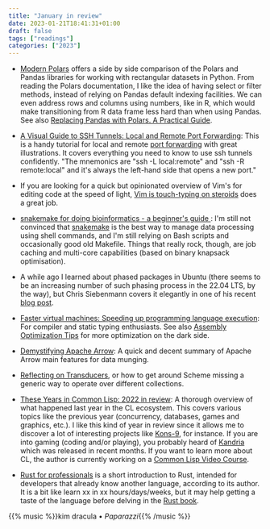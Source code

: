 ```yaml
---
title: "January in review"
date: 2023-01-21T18:41:31+01:00
draft: false
tags: ["readings"]
categories: ["2023"]
---
```


- [Modern Polars](https://kevinheavey.github.io/modern-polars/) offers a side by side comparison of the Polars and Pandas libraries for working with rectangular datasets in Python. From reading the Polars documentation, I like the idea of having select or filter methods, instead of relying on Pandas default indexing facilities. We can even address rows and columns using numbers, like in R, which would make transitioning from R data frame less hard than when using Pandas. See also [Replacing Pandas with Polars. A Practical Guide](https://www.confessionsofadataguy.com/replacing-pandas-with-polars-a-practical-guide/).

- [A Visual Guide to SSH Tunnels: Local and Remote Port Forwarding](https://iximiuz.com/en/posts/ssh-tunnels/): This is a handy tutorial for local and remote [port forwarding](https://www.ssh.com/academy/ssh/tunneling-example#remote-forwarding) with great illustrations. It covers everything you need to know to use ssh tunnels confidently. "The mnemonics are "ssh -L local:remote" and "ssh -R remote:local" and it's always the left-hand side that opens a new port."

- If you are looking for a quick but opinionated overview of Vim's for editing code at the speed of light, [Vim is touch-typing on steroids](https://www.trickster.dev/post/vim-is-touch-typing-on-steroids/) does a great job.

- [snakemake for doing bioinformatics - a beginner's guide ](http://ivory.idyll.org/blog/2023-snakemake-slithering-section-1.html): I'm still not convinced that [snakemake](https://snakemake.readthedocs.io/en/stable/) is the best way to manage data processing using shell commands, and I'm still relying on Bash scripts and occasionally good old Makefile. Things that really rock, though, are job caching and multi-core capabilities (based on binary knapsack optimisation).

- A while ago I learned about phased packages in Ubuntu (there seems to be an increasing number of such phasing process in the 22.04 LTS, by the way), but Chris Siebenmann covers it elegantly in one of his recent [blog post](https://utcc.utoronto.ca/~cks/space/blog/linux/Ubuntu2204ServerPhasedUpdates).

- [Faster virtual machines: Speeding up programming language execution](https://mort.coffee/home/fast-interpreters/): For compiler and static typing enthusiasts. See also [Assembly Optimization Tips](https://mark.masmcode.com/) for more optimization on the dark side.

- [Demystifying Apache Arrow](https://www.robinlinacre.com/demystifying_arrow/): A quick and decent summary of Apache Arrow main features for data munging.

- [Reflecting on Transducers](https://www.thatgeoguy.ca/blog/2023/01/04/reflections-on-transducers/), or how to get around Scheme missing a generic way to operate over different collections.

- [These Years in Common Lisp: 2022 in review](https://lisp-journey.gitlab.io/blog/these-years-in-common-lisp-2022-in-review/): A thorough overview of what happened last year in the CL ecosystem. This covers various topics like the previous year (concurrency, databases, games and graphics, etc.). I like this kind of year in review since it allows me to discover a lot of interesting projects like [Kons-9](https://github.com/kaveh808/kons-9), for instance. If you are into gaming (coding and/or playing), you probably heard of [Kandria](https://github.com/Shirakumo/kandria) which was released in recent months. If you want to learn more about CL, the author is currently working on a [Common Lisp Video Course](https://lisp-journey.gitlab.io/blog/i-am-creating-a-common-lisp-video-course-on-udemy/).

- [Rust for professionals](https://overexact.com/rust-for-professionals/) is a short introduction to Rust, intended for developers that already know another language, according to its author. It is a bit like learn xx in xx hours/days/weeks, but it may help getting a taste of the language before delving in the [Rust book](https://doc.rust-lang.org/book/index.html).

{{% music %}}kim dracula • _Paparazzi_{{% /music %}}

